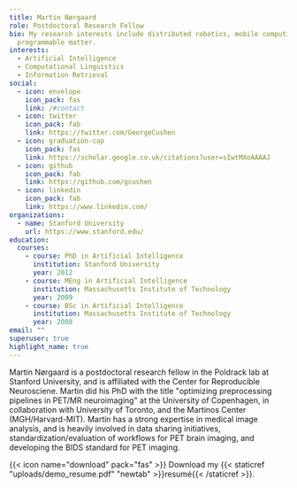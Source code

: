 ```yaml
---
title: Martin Nørgaard
role: Postdoctoral Research Fellow
bio: My research interests include distributed robotics, mobile computing and
  programmable matter.
interests:
  - Artificial Intelligence
  - Computational Linguistics
  - Information Retrieval
social:
  - icon: envelope
    icon_pack: fas
    link: /#contact
  - icon: twitter
    icon_pack: fab
    link: https://twitter.com/GeorgeCushen
  - icon: graduation-cap
    icon_pack: fas
    link: https://scholar.google.co.uk/citations?user=sIwtMXoAAAAJ
  - icon: github
    icon_pack: fab
    link: https://github.com/gcushen
  - icon: linkedin
    icon_pack: fab
    link: https://www.linkedin.com/
organizations:
  - name: Stanford University
    url: https://www.stanford.edu/
education:
  courses:
    - course: PhD in Artificial Intelligence
      institution: Stanford University
      year: 2012
    - course: MEng in Artificial Intelligence
      institution: Massachusetts Institute of Technology
      year: 2009
    - course: BSc in Artificial Intelligence
      institution: Massachusetts Institute of Technology
      year: 2008
email: ""
superuser: true
highlight_name: true
---
```

Martin Nørgaard is a postdoctoral research fellow in the Poldrack lab at Stanford University, and is affiliated with the Center for Reproducible Neurosciene. Martin did his PhD with the title "optimizing preprocessing pipelines in PET/MR neuroimaging" at the University of Copenhagen, in collaboration with University of Toronto, and the Martinos Center (MGH/Harvard-MIT). Martin has a strong expertise in medical image analysis, and is heavily involved in data sharing initiatives, standardization/evaluation of workflows for PET brain imaging, and developing the BIDS standard for PET imaging.

{{< icon name="download" pack="fas" >}} Download my {{< staticref "uploads/demo_resume.pdf" "newtab" >}}resumé{{< /staticref >}}.